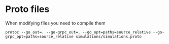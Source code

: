 # Proto files

When modifying files you need to compile them
```
protoc --go_out=. --go-grpc_out=. --go_opt=paths=source_relative --go-grpc_opt=paths=source_relative simulations/simulations.proto
```

